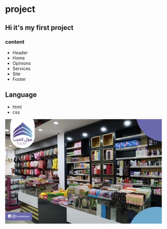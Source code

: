 # project
## Hi it's my first project
### content
* Header
* Home
* Opinions
* Services
* Site
* Footer
## Language
* html
* css



![](img/6Ci67.jpeg)

